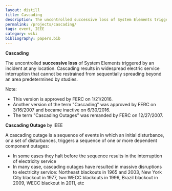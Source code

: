 ```yaml
---
layout: distill
title: Cascading
description: The uncontrolled successive loss of System Elements triggered by an incident
permalink: /projects/cascading/
tags: event, IEEE
category: wiki
bibliography: papers.bib
---
```


**Cascading** <d-cite key="nerc2024glossary"></d-cite>

The uncontrolled **successive loss** of System Elements triggered by an incident at any location.
Cascading results in widespread electric service interruption that cannot be restrained from sequentially spreading beyond an area predetermined by studies.

Note:

- This version is approved by FERC on 1/21/2016.
- Another version of the term "Cascading" was approved by FERC on 3/16/2007 and became inactive on 6/30/2016.
- The term "Cascading Outages" was remanded by FERC on 12/27/2007.

**Cascading Outage** by IEEE <d-cite key="ieee2014cascading"></d-cite>

A cascading outage is a sequence of events in which an initial disturbance, or a set of disturbances, triggers a sequence of one or more dependent component outages:

- In some cases they halt before the sequence results in the interruption of electricity service
- In many case, cascading outages have resulted in massive disruptions to electricity service: Northeast blackouts in 1965 and 2003, New York City blackout in 1977, two WECC blackouts in 1996, Brazil blackout in 2009, WECC blackout in 2011, etc
